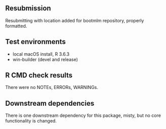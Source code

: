 ## Resubmission

Resubmitting with location added for bootmlm repository, properly formatted.

## Test environments
* local macOS install, R 3.6.3
* win-builder (devel and release)

## R CMD check results

There were no NOTEs, ERRORs, WARNINGs.

## Downstream dependencies
There is one downstream dependency for this package, misty, but no core
functionality is changed.
